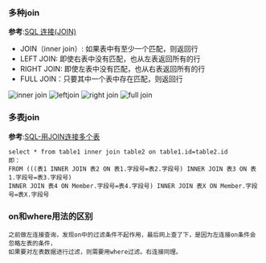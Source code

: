 ### 多种join
**参考**:[SQL 连接(JOIN)](https://www.w3schools.com/sql/sql_join.asp)

- JOIN（inner join）: 如果表中有至少一个匹配，则返回行
- LEFT JOIN: 即使右表中没有匹配，也从左表返回所有的行
- RIGHT JOIN: 即使左表中没有匹配，也从右表返回所有的行
- FULL JOIN：只要其中一个表中存在匹配，则返回行

![inner join](https://raw.githubusercontent.com/liangpinglk/note/master/picture/sql-join/img_innerjoin.gif)
![leftjoin](https://raw.githubusercontent.com/liangpinglk/note/master/picture/sql-join/img_leftjoin.gif)
![right join](https://raw.githubusercontent.com/liangpinglk/note/master/picture/sql-join/img_rightjoin.gif)
![full join](https://raw.githubusercontent.com/liangpinglk/note/master/picture/sql-join/img_fulljoin.gif)


### 多表join
**参考**:[SQL-用JOIN连接多个表](https://blog.csdn.net/qq_26593881/article/details/52104699)
```
select * from table1 inner join table2 on table1.id=table2.id
即：
FROM (((表1 INNER JOIN 表2 ON 表1.字段号=表2.字段号) INNER JOIN 表3 ON 表1.字段号=表3.字段号)
INNER JOIN 表4 ON Member.字段号=表4.字段号) INNER JOIN 表X ON Member.字段号=表X.字段号
```

### on和where用法的区别
```
之前做左连接查询，发现on中的过滤条件不起作用，最后网上查了下，是因为左连接on条件会忽略左表的条件，
如果要对左表数据进行过滤，则需要用where过滤。右连接同理。
```
